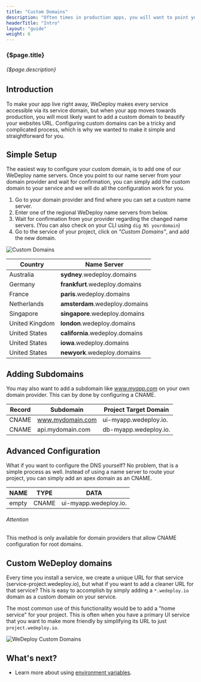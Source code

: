 ```yaml
---
title: "Custom Domains"
description: "Often times in production apps, you will want to point your service URL's to a custom domain so it's easier for users to find your site and more consistant with your message and branding."
headerTitle: "Intro"
layout: "guide"
weight: 6
---
```


### {$page.title}

###### {$page.description}

<article id="1">

## Introduction

To make your app live right away, WeDeploy makes every service accessible via its service domain, but when your app moves towards production, you will most likely want to add a custom domain to beautify your websites URL. Configuring custom domains can be a tricky and complicated process, which is why we wanted to make it simple and straightforward for you.

</article>

<article id="2">

## Simple Setup

The easiest way to configure your custom domain, is to add one of our WeDeploy name servers. Once you point to our name server from your domain provider and wait for confirmation, you can simply add the custom domain to your service and we will do all the configuration work for you.

1. Go to your domain provider and find where you can set a custom name server.
2. Enter one of the regional WeDeploy name servers from below.
3. Wait for confirmation from your provider regarding the changed name servers. (You can also check on your CLI using `dig NS yourdomain`)
4. Go to the service of your project, click on _"Custom Domains"_, and add the new domain.

![Custom Domains](/images/docs/intro/custom-domains--settings.png)

<div class="table-container">

| Country           | Name Server                     |
| ----------------- | ------------------------------- |
| Australia         | **sydney**.wedeploy.domains     |
| Germany           | **frankfurt**.wedeploy.domains  |
| France            | **paris**.wedeploy.domains      |
| Netherlands       | **amsterdam**.wedeploy.domains  |
| Singapore         | **singapore**.wedeploy.domains  |
| United Kingdom    | **london**.wedeploy.domains     |
| United States     | **california**.wedeploy.domains |
| United States     | **iowa**.wedeploy.domains       |
| United States     | **newyork**.wedeploy.domains    |

</div>

</article>

<article id="3">

## Adding Subdomains

You may also want to add a subdomain like _www.myapp.com_ on your own domain provider. This can by done by configuring a CNAME.

<div class="table-container">

| Record            | Subdomain            | Project Target Domain    |
| ----------------- | -------------------- | ------------------------ |
| CNAME             | www.mydomain.com     | ui-myapp.wedeploy.io.    |
| CNAME             | api.mydomain.com     | db-myapp.wedeploy.io.    |

</div>

</article>

<article id="4">

## Advanced Configuration

What if you want to configure the DNS yourself? No problem, that is a simple process as well. Instead of using a name server to route your project, you can simply add an apex domain as an CNAME.

<div class="table-container">

| NAME              | TYPE        | DATA                    |
| ----------------- | ----------- | ----------------------- |
| empty             | CNAME       | ui-myapp.wedeploy.io.   |

</div>

<aside>

###### <span class="icon-16-alert"></span> Attention

This method is only available for domain providers that allow CNAME configuration for root domains.

</aside>

</article>

<article id="5">

## Custom WeDeploy domains

Every time you install a service, we create a unique URL for that service (service-project.wedeploy.io), but what if you want to add a cleaner URL for that service? This is easy to accomplish by simply adding a `*.wedeploy.io` domain as a custom domain on your service.

The most common use of this functionality would be to add a "home service" for your project. This is often when you have a primary UI service that you want to make more friendly by simplifying its URL to just `project.wedeploy.io`.

![WeDeploy Custom Domains](/images/docs/intro/custom-domains--wedeploy-domains.png)

</article>

## What's next?

* Learn more about using [environment variables](/docs/intro/environment-variables/).
